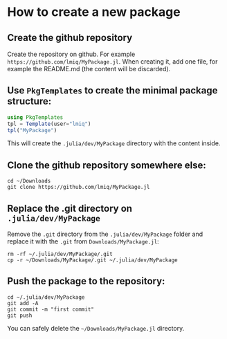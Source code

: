 
# How to create a new package

## Create the github repository

Create the repository on github. For example `https://github.com/lmiq/MyPackage.jl`. When creating it, add one file, for example the README.md (the content will be discarded).

## Use `PkgTemplates` to create the minimal package structure:

```julia
using PkgTemplates
tpl = Template(user="lmiq")
tpl("MyPackage")
```

This will create the `.julia/dev/MyPackage` directory with the content inside. 

## Clone the github repository somewhere else: 
```
cd ~/Downloads
git clone https://github.com/lmiq/MyPackage.jl
```

## Replace the .git directory on `.julia/dev/MyPackage`

Remove the `.git` directory from the `.julia/dev/MyPackage` folder and replace it with the `.git` from `Downloads/MyPackage.jl`:
```
rm -rf ~/.julia/dev/MyPackage/.git
cp -r ~/Downloads/MyPackage/.git ~/.julia/dev/MyPackage
```

## Push the package to the repository:
```
cd ~/.julia/dev/MyPackage
git add -A
git commit -m "first commit"
git push
```

You can safely delete the `~/Downloads/MyPackage.jl` directory.




